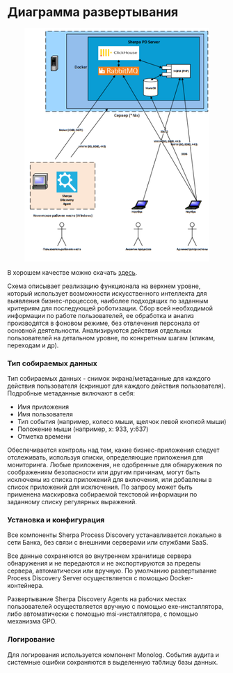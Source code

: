 # Диаграмма развертывания

<figure><img src="../../.gitbook/assets/2025-04-09_16-35-40.png" alt=""><figcaption></figcaption></figure>

В хорошем качестве можно скачать [здесь](https://drive.google.com/file/d/1GqGmNbjYcBnhdkNN9knNTb6j5jy8qPHj/view?usp=drive_link).

Схема описывает реализацию функционала на верхнем уровне, который использует возможности искусственного интеллекта для выявления бизнес-процессов, наиболее подходящих по заданным критериям для последующей роботизации. Сбор всей необходимой информации по работе пользователей, ее обработка и анализ производятся в фоновом режиме, без отвлечения персонала от основной деятельности. Анализируются действия отдельных пользователей на детальном уровне, по конкретным шагам (кликам, переходам и др).

### Тип собираемых данных

Тип собираемых данных - снимок экрана/метаданные для каждого действия пользователя (скриншот для каждого действия пользователя). Подробные метаданные включают в себя:

* Имя приложения
* Имя пользователя
* Тип события (например, колесо мыши, щелчок левой кнопкой мыши)
* Положение мыши (например, x: 933, y:637)
* Отметка времени

Обеспечивается контроль над тем, какие бизнес-приложения следует отслеживать, используя списки, определяющие приложения для мониторинга. Любые приложения, не одобренные для обнаружения по соображениям безопасности или другим причинам, могут быть исключены из списка приложений для включения, или добавлены в список приложений для исключения. По запросу может быть применена маскировка собираемой текстовой информации по заданному списку регулярных выражений.

### Установка и конфигурация

Все компоненты Sherpa Process Discovery устанавливается локально в сети Банка, без связи с внешними серверами или службами SaaS.

Все данные сохраняются во внутреннем хранилище сервера обнаружения и не передаются и не экспортируются за пределы сервера, автоматически или вручную. По умолчанию развертывание Process Discovery Server осуществляется с помощью Docker-контейнера.&#x20;

Развертывание Sherpa Discovery Agents на рабочих местах пользователей осуществляется вручную с помощью exe-инсталлятора, либо автоматически с помощью msi-инсталлятора, с помощью механизма GPO.

### Логирование

Для логирования используется компонент Monolog. События аудита и системные ошибки сохраняются в выделенную таблицу базы данных.
